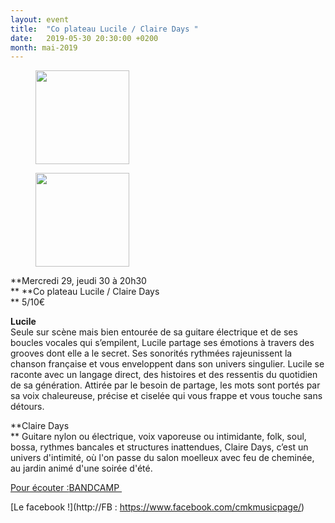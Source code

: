 ```yaml
---
layout: event
title:  "Co plateau Lucile / Claire Days "
date:   2019-05-30 20:30:00 +0200
month: mai-2019
---
```

<div id='gallery-8' class='gallery galleryid-6282 gallery-columns-3 gallery-size-thumbnail'>
  <figure class='gallery-item'> 
  
  <div class='gallery-icon landscape'>
    <a href='http://localhost/wpagendarts/index.php/cette-semaine-chez-agendarts/recto/'><img width="150" height="150" src="http://localhost/wpagendarts/wp-content/uploads/2019/03/recto-150x150.jpg" class="attachment-thumbnail size-thumbnail" alt="" srcset="http://localhost/wpagendarts/wp-content/uploads/2019/03/recto-150x150.jpg 150w, http://localhost/wpagendarts/wp-content/uploads/2019/03/recto-300x300.jpg 300w, http://localhost/wpagendarts/wp-content/uploads/2019/03/recto-1024x1024.jpg 1024w, http://localhost/wpagendarts/wp-content/uploads/2019/03/recto-768x768.jpg 768w, http://localhost/wpagendarts/wp-content/uploads/2019/03/recto-1536x1536.jpg 1536w, http://localhost/wpagendarts/wp-content/uploads/2019/03/recto-2048x2048.jpg 2048w, http://localhost/wpagendarts/wp-content/uploads/2019/03/recto-1200x1200.jpg 1200w, http://localhost/wpagendarts/wp-content/uploads/2019/03/recto-1980x1980.jpg 1980w" sizes="(max-width: 150px) 100vw, 150px" /></a>
  </div></figure><figure class='gallery-item'> 
  
  <div class='gallery-icon landscape'>
    <a href='http://localhost/wpagendarts/marie-days/'><img width="150" height="150" src="http://localhost/wpagendarts/wp-content/uploads/2019/03/marie-days-150x150.jpg" class="attachment-thumbnail size-thumbnail" alt="" srcset="http://localhost/wpagendarts/wp-content/uploads/2019/03/marie-days-150x150.jpg 150w, http://localhost/wpagendarts/wp-content/uploads/2019/03/marie-days-300x300.jpg 300w, http://localhost/wpagendarts/wp-content/uploads/2019/03/marie-days-1024x1024.jpg 1024w, http://localhost/wpagendarts/wp-content/uploads/2019/03/marie-days-768x768.jpg 768w, http://localhost/wpagendarts/wp-content/uploads/2019/03/marie-days-1536x1536.jpg 1536w, http://localhost/wpagendarts/wp-content/uploads/2019/03/marie-days-1200x1200.jpg 1200w, http://localhost/wpagendarts/wp-content/uploads/2019/03/marie-days.jpg 1654w" sizes="(max-width: 150px) 100vw, 150px" /></a>
  </div></figure>
</div>

**Mercredi 29, jeudi 30 à 20h30  
** **Co plateau Lucile / Claire Days  
** <span style="font-weight:400;">5/10€</span>

<span style="font-weight:400;"><b>Lucile<br /> </b></span><span style="font-weight:400;">Seule sur scène mais bien entourée de sa guitare électrique et de ses boucles vocales qui s’empilent, Lucile partage ses émotions à travers des grooves dont elle a le secret. Ses sonorités rythmées rajeunissent la chanson française et vous enveloppent dans son univers singulier. Lucile se raconte avec un langage direct, des histoires et des ressentis du quotidien de sa génération. Attirée par le besoin de partage, les mots sont portés par sa voix chaleureuse, précise et ciselée qui vous frappe et vous touche sans détours.</span>



**Claire Days  
** <span style="font-weight:400;">Guitare nylon ou électrique, voix vaporeuse ou intimidante, folk, soul, bossa, rythmes bancales et structures inattendues, Claire Days, c’est un univers d'intimité, où l'on passe du salon moelleux avec feu de cheminée, au jardin animé d'une soirée d'été.</span>

[<span style="font-weight:400;">Pour écouter :</span><span style="font-weight:400;">BANDCAMP </span>](https://cmk-music.bandcamp.com/album/she-changed-her-mind)

[Le facebook !](http://FB : https://www.facebook.com/cmkmusicpage/)